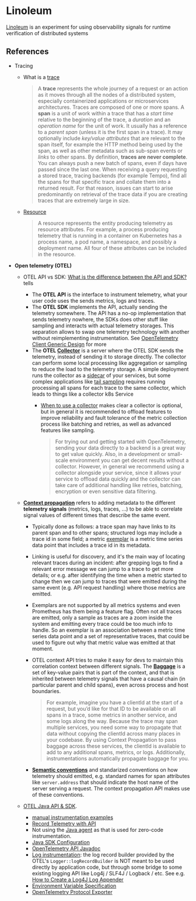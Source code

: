 # Linoleum

[Linoleum](https://www.youtube.com/watch?v=d9ORimXBXLw) is an experiment for using observability signals for runtime verification of distributed systems

## References

- Tracing
  - What is a [trace](https://grafana.com/docs/tempo/latest/introduction/)

    > A __trace__ represents the whole journey of a request or an action as it moves through all the nodes of a distributed system, especially containerized applications or microservices architectures. 
    > Traces are composed of one or more spans. A __span__ is a unit of work within a trace that has a _start time_ relative to the beginning of the trace, a _duration_ and an _operation name_ for the unit of work. It usually has a reference to a _parent span_ (unless it is the first span in a trace). It may optionally include _key/value attributes_ that are relevant to the span itself, for example the HTTP method being used by the span, as well as other metadata such as sub-span events or _links_ to other spans.
    > By definition, __traces are never complete__. You can always push a new batch of spans, even if days have passed since the last one. When receiving a query requesting a stored trace, tracing backends (for example Tempo), find all the spans for that specific trace and collate them into a returned result. For that reason, issues can start to arise predominantly on retrieval of the trace data if you are creating traces that are extremely large in size.

  - [Resource](https://opentelemetry.io/docs/concepts/resources/)
  
    > A resource represents the entity producing telemetry as resource attributes. For example, a process producing telemetry that is running in a container on Kubernetes has a process name, a pod name, a namespace, and possibly a deployment name. All four of these attributes can be included in the resource.

- __Open telemetry (OTEL)__
  - OTEL API vs SDK: [What is the difference between the API and SDK?](https://github.com/open-telemetry/opentelemetry-rust/issues/1186) tells
    - The __OTEL API__ is the interface to instrument telemetry, what your user code uses the sends metrics, logs and traces.
    - The __OTEL SDK__ implements the API, actually sending the telemetry somewhere. The API has a no-op implementation that sends telemetry nowhere, the SDKs does other stuff like sampling and interacts with actual telemetry storages. This separation allows to swap one telemetry technology with another without reimplementing instrumentation. See [OpenTelemetry Client Generic Design](https://github.com/open-telemetry/opentelemetry-specification/blob/main/specification/library-guidelines.md#opentelemetry-client-generic-design) for more
    - The __OTEL [Collector](https://opentelemetry.io/docs/collector/)__ is a server where the OTEL SDK sends the telemetry, instead of sending it to storage directly. The collector can perform some local processing like aggregation or sampling to reduce the load to the telemetry storage. A simple deployment runs the collector as a [sidecar](https://kubernetes.io/docs/concepts/workloads/pods/sidecar-containers/) of your services, but some complex applications like [tail sampling](https://github.com/open-telemetry/opentelemetry-collector-contrib/tree/main/processor/tailsamplingprocessor) requires running processing all spans for each trace to the same collector, which leads to things like a collector k8s Service
      - [When to use a collector](https://opentelemetry.io/docs/collector/#when-to-use-a-collector) makes clear a collector is optional, but in general it is recommended to offload features to improve reliability and fault tolerance of the metric collection process like batching and retries, as well as advanced features like sampling.

        > For trying out and getting started with OpenTelemetry, sending your data directly to a backend is a great way to get value quickly. Also, in a development or small-scale environment you can get decent results without a collector.
        > However, in general we recommend using a collector alongside your service, since it allows your service to offload data quickly and the collector can take care of additional handling like retries, batching, encryption or even sensitive data filtering.

  - [__Context propagation__](https://opentelemetry.io/docs/languages/java/instrumentation/#context-propagation) refers to adding metadata to the different __telemetry signals__ (metrics, logs, traces, ...) to be able to correlate signal values of different times that describe the same event. 
    - Typically done as follows: a trace span may have links to its parent span and to other spans; structured logs may include a trace id in some field; a metric [exemplar](https://opentelemetry.io/docs/specs/otel/metrics/data-model/#exemplars) is a metric time series data point that includes a trace id in its metadata. 
    - Linking is useful for discovery, and it's the main way of locating relevant traces during an incident: after grepping logs to find a relevant error message we can jump to a trace to get more details; or e.g. after identifying the time when a metric started to change then we can jump to traces that were emitted during the same event (e.g. API request handling) where those metrics are emitted. 
    - Exemplars are not supported by all metrics systems and even Prometheus has them being a feature flag. Often not all traces are emitted, only a sample as traces are a zoom inside the system and emitting every trace could be too much info to handle. So an exemplar is an association between a metric time series data point and a set of representative traces, that could be used to figure out why that metric value was emitted at that moment.
    - OTEL context API tries to make it easy for devs to maintain this correlation context between different signals. The [__Baggage__](https://opentelemetry.io/docs/concepts/signals/baggage/) is a set of key-value pairs that is part of the context, and that is inherited between telemetry signals that have a causal chain (in particular parent and child spans), even across process and host boundaries.  

      > For example, imagine you have a clientId at the start of a request, but you’d like for that ID to be available on all spans in a trace, some metrics in another service, and some logs along the way. Because the trace may span multiple services, you need some way to propagate that data without copying the clientId across many places in your codebase.
      > By using Context Propagation to pass baggage across these services, the clientId is available to add to any additional spans, metrics, or logs. Additionally, instrumentations automatically propagate baggage for you.

    - [__Semantic conventions__](https://opentelemetry.io/docs/specs/semconv/) and standarized conventions on how telemetry should emitted, e.g. standard names for span attributes like `server.address` that should indicate the host name of the server serving a request. The context propagation API makes use of these conventions.
  - [OTEL Java API & SDK](https://opentelemetry.io/docs/languages/java/). 
    - [manual instrumentation examples](https://opentelemetry.io/docs/languages/java/api-components/)
    - [Record Telemetry with API](https://opentelemetry.io/docs/languages/java/api-components)
    - Not using the [Java agent](https://opentelemetry.io/docs/zero-code/java/agent/) as that is used for zero-code instrumentation. 
    - [Java SDK Configuration](https://opentelemetry.io/docs/languages/java/configuration/)
    - [OpenTelemetry API Javadoc](https://javadoc.io/doc/io.opentelemetry/opentelemetry-api/latest/index.html)
    - [Log instrumentation](https://opentelemetry.io/docs/languages/java/instrumentation/#log-instrumentation): the log record builder provided by the OTEL's `Logger::logRecordBuilder` is NOT meant to be used directly by application code, but through some bridge to some existing logging API like Log4j / SLF4J / Logback / etc. See e.g. [How to Create a Log4J Log Appender](https://opentelemetry.io/docs/specs/otel/logs/supplementary-guidelines/)
    - [Environment Variable Specification](https://opentelemetry.io/docs/specs/otel/configuration/sdk-environment-variables/)
    - [OpenTelemetry Protocol Exporter](https://opentelemetry.io/docs/specs/otel/protocol/exporter/)


